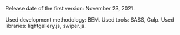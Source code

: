 Release date of the first version: November 23, 2021.

Used development methodology: BEM.
Used tools: SASS, Gulp.
Used libraries: lightgallery.js, swiper.js.
